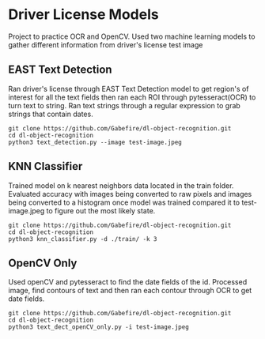 # Driver License Models

Project to practice OCR and OpenCV. Used two machine learning models to gather different information from driver's license test image

## EAST Text Detection

Ran driver's license through EAST Text Detection model to get region's of interest for all the text fields then ran each ROI through pytesseract(OCR) to turn text to string. Ran text strings through a regular expression to grab strings that contain dates.

```
git clone https://github.com/Gabefire/dl-object-recognition.git
cd dl-object-recognition
python3 text_detection.py --image test-image.jpeg
```

## KNN Classifier

Trained model on k nearest neighbors data located in the train folder. Evaluated accuracy with images being converted to raw pixels and images being converted to a histogram once model was trained compared it to test-image.jpeg to figure out the most likely state.

```
git clone https://github.com/Gabefire/dl-object-recognition.git
cd dl-object-recognition
python3 knn_classifier.py -d ./train/ -k 3
```

## OpenCV Only

Used openCV and pytesseract to find the date fields of the id. Processed image, find contours of text and then ran each contour through OCR to get date fields.

```
git clone https://github.com/Gabefire/dl-object-recognition.git
cd dl-object-recognition
python3 text_dect_openCV_only.py -i test-image.jpeg
```
